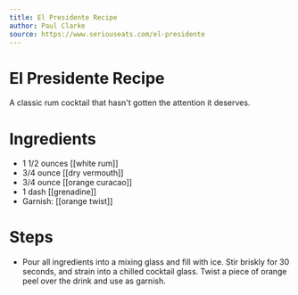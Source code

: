 ```yaml
---
title: El Presidente Recipe
author: Paul Clarke
source: https://www.seriouseats.com/el-presidente
---
```

# El Presidente Recipe
A classic rum cocktail that hasn't gotten the attention it deserves.
# Ingredients
- 1 1/2 ounces [[white rum]]
- 3/4 ounce [[dry vermouth]] 
- 3/4 ounce [[orange curacao]]
- 1 dash [[grenadine]]
- Garnish: [[orange twist]]
# Steps
- Pour all ingredients into a mixing glass and fill with ice. Stir briskly for 30 seconds, and strain into a chilled cocktail glass. Twist a piece of orange peel over the drink and use as garnish.
